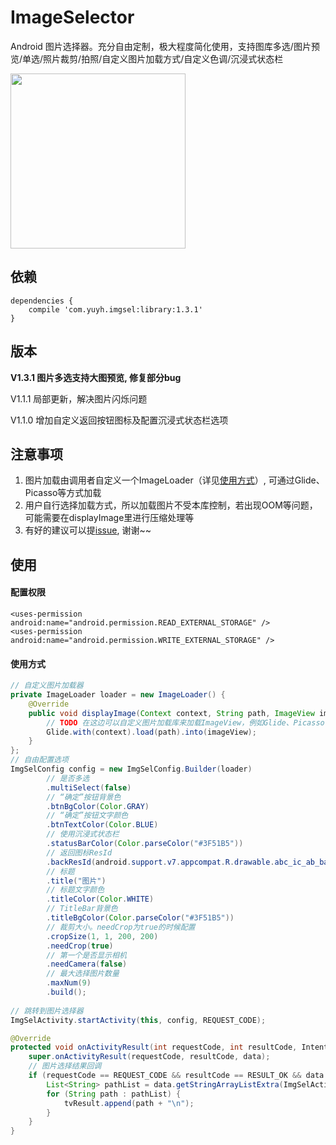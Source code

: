 # ImageSelector

Android 图片选择器。充分自由定制，极大程度简化使用，支持图库多选/图片预览/单选/照片裁剪/拍照/自定义图片加载方式/自定义色调/沉浸式状态栏

<img src="https://github.com/smuyyh/ImageSelector/blob/master/screenshot/screen_1.png?raw=true" width=280/>

## 依赖
```
dependencies {
    compile 'com.yuyh.imgsel:library:1.3.1'
}
```

## 版本

**V1.3.1 图片多选支持大图预览, 修复部分bug**

V1.1.1 局部更新，解决图片闪烁问题

V1.1.0 增加自定义返回按钮图标及配置沉浸式状态栏选项

## 注意事项

1. 图片加载由调用者自定义一个ImageLoader（详见[使用方式](#使用方式)）, 可通过Glide、Picasso等方式加载
2. 用户自行选择加载方式，所以加载图片不受本库控制，若出现OOM等问题，可能需要在displayImage里进行压缩处理等
3. 有好的建议可以提[issue](https://github.com/smuyyh/ImageSelector/issues/new), 谢谢~~

## 使用

#### 配置权限
```
<uses-permission android:name="android.permission.READ_EXTERNAL_STORAGE" />
<uses-permission android:name="android.permission.WRITE_EXTERNAL_STORAGE" />
```

#### 使用方式

```java
// 自定义图片加载器
private ImageLoader loader = new ImageLoader() {
    @Override
    public void displayImage(Context context, String path, ImageView imageView) {
        // TODO 在这边可以自定义图片加载库来加载ImageView，例如Glide、Picasso、ImageLoader等
        Glide.with(context).load(path).into(imageView);
    }
};
// 自由配置选项
ImgSelConfig config = new ImgSelConfig.Builder(loader)
        // 是否多选
        .multiSelect(false)
        // “确定”按钮背景色
        .btnBgColor(Color.GRAY)
        // “确定”按钮文字颜色
        .btnTextColor(Color.BLUE)
        // 使用沉浸式状态栏
        .statusBarColor(Color.parseColor("#3F51B5"))
        // 返回图标ResId
        .backResId(android.support.v7.appcompat.R.drawable.abc_ic_ab_back_mtrl_am_alpha)
        // 标题
        .title("图片")
        // 标题文字颜色
        .titleColor(Color.WHITE)
        // TitleBar背景色
        .titleBgColor(Color.parseColor("#3F51B5"))
        // 裁剪大小。needCrop为true的时候配置
        .cropSize(1, 1, 200, 200)
        .needCrop(true)
        // 第一个是否显示相机
        .needCamera(false)
        // 最大选择图片数量
        .maxNum(9)
        .build();
        
// 跳转到图片选择器
ImgSelActivity.startActivity(this, config, REQUEST_CODE);
```

```java
@Override
protected void onActivityResult(int requestCode, int resultCode, Intent data) {
    super.onActivityResult(requestCode, resultCode, data);
    // 图片选择结果回调
    if (requestCode == REQUEST_CODE && resultCode == RESULT_OK && data != null) {
        List<String> pathList = data.getStringArrayListExtra(ImgSelActivity.INTENT_RESULT);
        for (String path : pathList) {
            tvResult.append(path + "\n");
        }
    }
}
```
